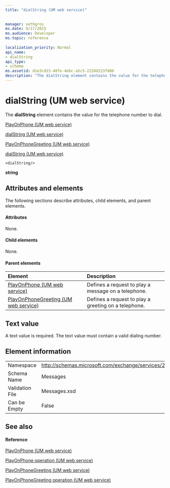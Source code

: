 ```yaml
---
title: "dialString (UM web service)"
 
 
manager: sethgros
ms.date: 9/17/2015
ms.audience: Developer
ms.topic: reference
 
localization_priority: Normal
api_name:
- dialString
api_type:
- schema
ms.assetid: d1e3cd23-48fe-4ebc-a5c5-2226d223f800
description: "The dialString element contains the value for the telephone number to dial."
---
```


# dialString (UM web service)

The **dialString** element contains the value for the telephone number to dial. 
  
[PlayOnPhone (UM web service)](playonphone-um-web-service.md)
  
[dialString (UM web service)](dialstring-um-web-service.md)
  
[PlayOnPhoneGreeting (UM web service)](playonphonegreeting-um-web-service.md)
  
[dialString (UM web service)](dialstring-um-web-service.md)
  
```
<dialString/>
```

 **string**
## Attributes and elements

The following sections describe attributes, child elements, and parent elements.
  
#### Attributes

None.
  
#### Child elements

None.
  
#### Parent elements

|**Element**|**Description**|
|:-----|:-----|
|[PlayOnPhone (UM web service)](playonphone-um-web-service.md) <br/> |Defines a request to play a message on a telephone.  <br/> |
|[PlayOnPhoneGreeting (UM web service)](playonphonegreeting-um-web-service.md) <br/> |Defines a request to play a greeting on a telephone.  <br/> |
   
## Text value

A text value is required. The text value must contain a valid dialing number.
  
## Element information

|||
|:-----|:-----|
|Namespace  <br/> |http://schemas.microsoft.com/exchange/services/2006/messages  <br/> |
|Schema Name  <br/> |Messages  <br/> |
|Validation File  <br/> |Messages.xsd  <br/> |
|Can be Empty  <br/> |False  <br/> |
   
## See also

#### Reference

[PlayOnPhone (UM web service)](playonphone-um-web-service.md)
  
[PlayOnPhone operation (UM web service)](playonphone-operation-um-web-service.md)
  
[PlayOnPhoneGreeting (UM web service)](playonphonegreeting-um-web-service.md)
  
[PlayOnPhoneGreeting operation (UM web service)](playonphonegreeting-operation-um-web-service.md)

